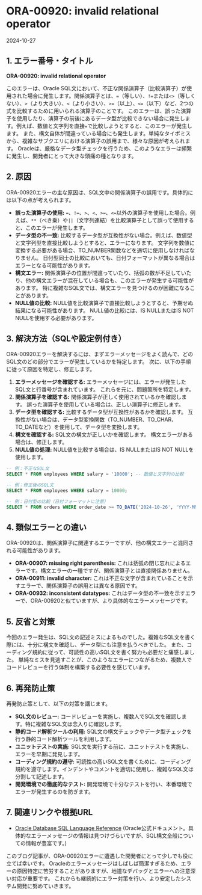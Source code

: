 # ORA-00920: invalid relational operator
2024-10-27

## 1. エラー番号・タイトル

**ORA-00920: invalid relational operator**

このエラーは、Oracle SQL文において、不正な関係演算子（比較演算子）が使用された場合に発生します。関係演算子とは、`=`（等しい）、`!=`または`<>`（等しくない）、`>`（より大きい）、`<`（より小さい）、`>=`（以上）、`<=`（以下）など、2つの式を比較するために用いられる演算子のことです。  このエラーは、誤った演算子を使用したり、演算子の前後にあるデータ型が比較できない場合に発生します。例えば、数値と文字列を直接`=`で比較しようとすると、このエラーが発生します。  また、構文自体が間違っている場合にも発生します。単純なタイポミスから、複雑なサブクエリにおける演算子の誤用まで、様々な原因が考えられます。  Oracleは、厳格なデータ型チェックを行うため、このようなエラーは頻繁に発生し、開発者にとって大きな頭痛の種となります。


## 2. 原因

ORA-00920エラーの主な原因は、SQL文中の関係演算子の誤用です。具体的には以下の点が考えられます。

* **誤った演算子の使用:**  `=`、`!=`、`>`、`<`、`>=`、`<=`以外の演算子を使用した場合。例えば、`**`（べき乗）や`||`（文字列連結）を比較演算子として誤って使用すると、このエラーが発生します。
* **データ型の不一致:**  比較するデータ型が互換性がない場合。例えば、数値型と文字列型を直接比較しようとすると、エラーになります。  文字列を数値に変換する必要がある場合、TO_NUMBER関数などを適切に使用しなければなりません。  日付型同士の比較においても、日付フォーマットが異なる場合はエラーとなる可能性があります。
* **構文エラー:**  関係演算子の位置が間違っていたり、括弧の数が不足していたり、他の構文エラーが混在している場合も、このエラーが発生する可能性があります。  特に複雑なSQL文では、構文エラーを見つけるのが困難になることがあります。
* **NULL値の比較:**  NULL値を比較演算子で直接比較しようとすると、予期せぬ結果になる可能性があります。  NULL値の比較には、IS NULLまたはIS NOT NULLを使用する必要があります。


## 3. 解決方法（SQLや設定例付き）

ORA-00920エラーを解決するには、まずエラーメッセージをよく読んで、どのSQL文のどの部分でエラーが発生しているかを特定します。  次に、以下の手順に従って原因を特定し、修正します。

1. **エラーメッセージを確認する:** エラーメッセージには、エラーが発生したSQL文と行番号が含まれています。  これらを元に、問題箇所を特定します。
2. **関係演算子を確認する:**  関係演算子が正しく使用されているかを確認します。  誤った演算子を使用している場合は、正しい演算子に修正します。
3. **データ型を確認する:**  比較するデータ型が互換性があるかを確認します。  互換性がない場合は、データ型変換関数（TO_NUMBER、TO_CHAR、TO_DATEなど）を使用して、データ型を変換します。
4. **構文を確認する:** SQL文の構文が正しいかを確認します。  構文エラーがある場合は、修正します。
5. **NULL値の処理:** NULL値を比較する場合は、IS NULLまたはIS NOT NULLを使用します。

```sql
-- 例：不正なSQL文
SELECT * FROM employees WHERE salary = '10000'; -- 数値と文字列の比較

-- 例：修正後のSQL文
SELECT * FROM employees WHERE salary = 10000;

-- 例：日付型の比較（日付フォーマットに注意）
SELECT * FROM orders WHERE order_date >= TO_DATE('2024-10-26', 'YYYY-MM-DD');
```


## 4. 類似エラーとの違い

ORA-00920は、関係演算子に関連するエラーですが、他の構文エラーと混同される可能性があります。

* **ORA-00907: missing right parenthesis:** これは括弧の閉じ忘れによるエラーです。構文エラーの一種ですが、関係演算子とは直接関係ありません。
* **ORA-00911: invalid character:**  これは不正な文字が含まれていることを示すエラーで、関係演算子の誤用とは異なる原因です。
* **ORA-00932: inconsistent datatypes:**  これはデータ型の不一致を示すエラーで、ORA-00920と似ていますが、より具体的なエラーメッセージです。


## 5. 反省と対策

今回のエラー発生は、SQL文の記述ミスによるものでした。複雑なSQL文を書く際には、十分に構文を確認し、データ型にも注意を払うべきでした。  また、コーディング規約に従って、可読性の高いSQL文を書く努力も必要だと痛感しました。  単純なミスを見逃すことが、このようなエラーにつながるため、複数人でコードレビューを行う体制を構築する必要性を感じています。


## 6. 再発防止策

再発防止策として、以下の対策を講じます。

* **SQL文のレビュー:**  コードレビューを実施し、複数人でSQL文を確認します。特に複雑なSQL文は念入りに確認します。
* **静的コード解析ツールの利用:**  SQL文の構文チェックやデータ型チェックを行う静的コード解析ツールを利用します。
* **ユニットテストの実施:**  SQL文を実行する前に、ユニットテストを実施し、エラーを早期に発見します。
* **コーディング規約の遵守:**  可読性の高いSQL文を書くために、コーディング規約を遵守します。インデントやコメントを適切に使用し、複雑なSQL文は分割して記述します。
* **開発環境での徹底的なテスト:** 開発環境で十分なテストを行い、本番環境でエラーが発生するのを防ぎます。


## 7. 関連リンクや根拠URL

* [Oracle Database SQL Language Reference](https://docs.oracle.com/en/database/oracle/oracle-database/19/sqlrf/index.html) (Oracle公式ドキュメント。具体的なエラーメッセージの情報は見つけづらいですが、SQL構文全般についての情報が豊富です。)


このブログ記事が、ORA-00920エラーに遭遇した開発者にとって少しでも役に立てば幸いです。  Oracleのエラーメッセージはしばしば簡潔すぎるため、エラーの原因特定に苦労することがありますが、地道なデバッグとエラーへの注意深い対応が重要です。  これからも継続的にエラー対策を行い、より安定したシステム開発に努めていきます。
